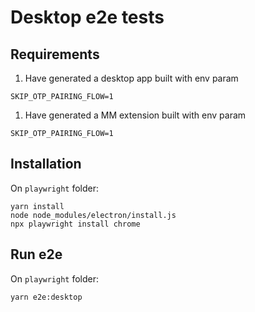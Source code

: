 # Desktop e2e tests

## Requirements

1. Have generated a desktop app built with env param 
```
SKIP_OTP_PAIRING_FLOW=1
```
1. Have generated a MM extension built with env param 
```
SKIP_OTP_PAIRING_FLOW=1
```

## Installation
On `playwright` folder:
```
yarn install
node node_modules/electron/install.js
npx playwright install chrome
```

## Run e2e
On `playwright` folder:
```
yarn e2e:desktop
```
